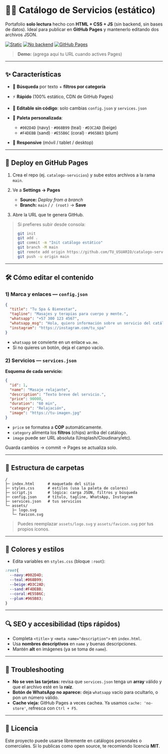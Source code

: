 

# 💆‍♀️ Catálogo de Servicios (estático)

Portafolio **solo lectura** hecho con **HTML + CSS + JS** (sin backend, sin bases de datos).
Ideal para publicar en **GitHub Pages** y mantenerlo editando dos archivos JSON.

[![Static](https://img.shields.io/badge/site-static-068B99)](#)
[![No backend](https://img.shields.io/badge/backend-none-002D4D)](#)
[![GitHub Pages](https://img.shields.io/badge/deploy-GitHub%20Pages-E55B6C)](#)

> **Demo:** (agrega aquí tu URL cuando actives Pages)

---

## ✨ Características

* 🔎 **Búsqueda** por texto + **filtros por categoría**
* ⚡ **Rápido** (100% estático, CDN de GitHub Pages)
* 🧩 **Editable sin código**: solo cambias `config.json` y `services.json`
* 🎨 **Paleta personalizada**:

  * `#002D4D` (navy) · `#068B99` (teal) · `#D3C2AD` (beige)
  * `#F4DEBB` (sand) · `#E55B6C` (coral) · `#965B83` (plum)
* 📱 **Responsive** (móvil / tablet / desktop)

---

## 🚀 Deploy en GitHub Pages

1. Crea el repo (ej. `catalogo-servicios`) y sube estos archivos a la rama `main`.
2. Ve a **Settings → Pages**

   * **Source:** *Deploy from a branch*
   * **Branch:** `main` / `/ (root)` → **Save**
3. Abre la URL que te genera GitHub.

> Si prefieres subir desde consola:
>
> ```bash
> git init
> git add .
> git commit -m "Init catálogo estático"
> git branch -M main
> git remote add origin https://github.com/TU_USUARIO/catalogo-servicios.git
> git push -u origin main
> ```

---

## 🛠️ Cómo editar el contenido

### 1) Marca y enlaces — `config.json`

```json
{
  "title": "Tu Spa & Bienestar",
  "tagline": "Masajes y terapias para cuerpo y mente.",
  "whatsapp": "+57 300 123 4567",
  "whatsapp_msg": "Hola, quiero información sobre un servicio del catálogo.",
  "instagram": "https://instagram.com/tu_spa"
}
```

* `whatsapp` se convierte en un enlace `wa.me`.
* Si no quieres un botón, deja el campo vacío.

### 2) Servicios — `services.json`

**Esquema de cada servicio:**

```json
{
  "id": 1,
  "name": "Masaje relajante",
  "description": "Texto breve del servicio.",
  "price": 90000,
  "duration": "60 min",
  "category": "Relajación",
  "image": "https://tu-imagen.jpg"
}
```

* `price` se formatea a **COP** automáticamente.
* `category` alimenta los **filtros** (chips) arriba del catálogo.
* `image` puede ser URL absoluta (Unsplash/Cloudinary/etc).

Guarda cambios → commit → Pages se actualiza solo.

---

## 🧩 Estructura de carpetas

```
/
├─ index.html      # maquetado del sitio
├─ styles.css      # estilos (usa la paleta de colores)
├─ script.js       # lógica: carga JSON, filtros y búsqueda
├─ config.json     # título, tagline, WhatsApp, Instagram
├─ services.json   # tus servicios
└─ assets/
   ├─ logo.svg
   └─ favicon.svg
```

> Puedes reemplazar `assets/logo.svg` y `assets/favicon.svg` por tus propios íconos.

---

## 🎨 Colores y estilos

* Edita variables en `styles.css` (bloque `:root`):

```css
:root{
  --navy:#002D4D;
  --teal:#068B99;
  --beige:#D3C2AD;
  --sand:#F4DEBB;
  --coral:#E55B6C;
  --plum:#965B83;
}
```

---

## 🔍 SEO y accesibilidad (tips rápidos)

* Completa `<title>` y `<meta name="description">` en `index.html`.
* Usa **nombres descriptivos** en `name` y buenas descripciones.
* Mantén **alt** en imágenes (ya se toma de `name`).

---

## 🧯 Troubleshooting

* **No se ven las tarjetas:** revisa que `services.json` tenga un **array** válido y que el archivo esté en la **raíz**.
* **Botón de WhatsApp no aparece:** deja `whatsapp` vacío para ocultarlo, o pon un número válido.
* **Cache vieja:** GitHub Pages a veces cachea. Ya usamos `cache: 'no-store'`, refresca con `Ctrl + F5`.

---

## 📝 Licencia

Este proyecto puede usarse libremente en catálogos personales o comerciales.
Si lo publicas como open source, te recomiendo licencia **MIT**.


